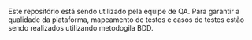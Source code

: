 Este repositório está sendo utilizado pela equipe de QA. Para garantir a qualidade da plataforma, mapeamento de testes e casos de testes estão sendo realizados utilizando metodogila BDD.